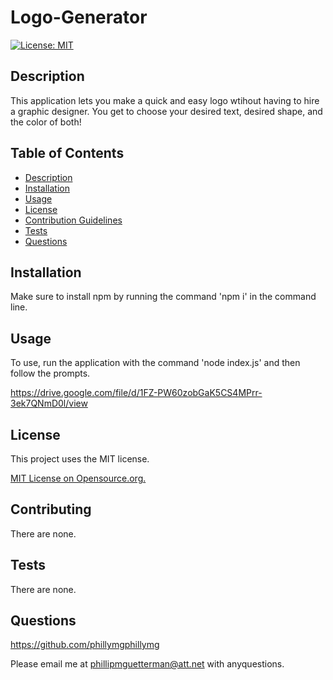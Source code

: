 
  # Logo-Generator

  [![License: MIT](https://img.shields.io/badge/License-MIT-yellow.svg)](https://opensource.org/licenses/MIT)
## Description

This application lets you make a quick and easy logo wtihout having to hire a graphic designer. You get to choose your desired text, desired shape, and the color of both!

## Table of Contents
* [Description](#description)
* [Installation](#installation)
* [Usage](#usage)
* [License](#license)
* [Contribution Guidelines](#contributing)
* [Tests](#tests)
* [Questions](#questions) 

## Installation

Make sure to install npm by running the command 'npm i' in the command line.

## Usage

To use, run the application with the command 'node index.js' and then follow the prompts.

https://drive.google.com/file/d/1FZ-PW60zobGaK5CS4MPrr-3ek7QNmD0l/view

## License
This project uses the MIT license.

[MIT License on Opensource.org.](https://opensource.org/license/mit/)


## Contributing

There are none.

## Tests

There are none.

## Questions

https://github.com/phillymgphillymg

Please email me at phillipmguetterman@att.net with anyquestions.
 